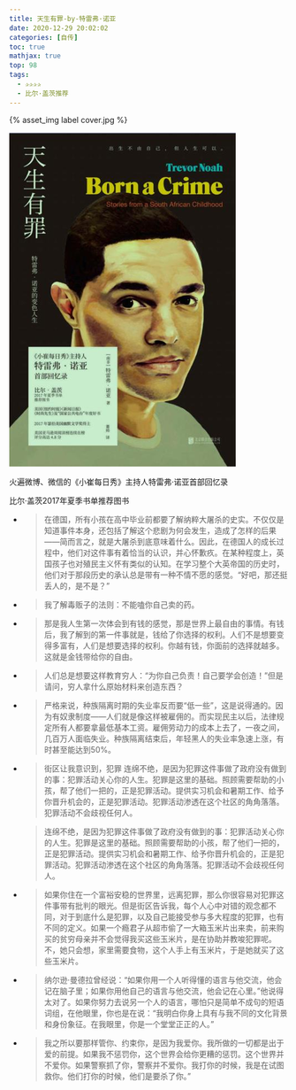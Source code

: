 ```yaml
---
title: 天生有罪-by-特雷弗·诺亚
date: 2020-12-29 20:02:02
categories: [自传]
toc: true
mathjax: true
top: 98
tags:
  - ✰✰✰✰
  - 比尔·盖茨推荐
---
```


{% asset_img label cover.jpg %}

![](天生有罪-by-特雷弗·诺亚/cover.jpg)



火遍微博、微信的《小崔每日秀》主持人特雷弗·诺亚首部回忆录

比尔·盖茨2017年夏季书单推荐图书



<!-- more -->



- > 在德国，所有小孩在高中毕业前都要了解纳粹大屠杀的史实。不仅仅是知道事件本身，还包括了解这个悲剧为何会发生，造成了怎样的后果——简而言之，就是大屠杀到底意味着什么。因此，在德国人的成长过程中，他们对这件事有着恰当的认识，并心怀歉疚。在某种程度上，英国孩子也对殖民主义怀有类似的认知。在学习整个大英帝国的历史时，他们对于那段历史的承认总是带有一种不情不愿的感觉。“好吧，那还挺丢人的，是不是？”

- > 我了解毒贩子的法则：不能嗑你自己卖的药。

- > 那是我人生第一次体会到有钱的感觉，那是世界上最自由的事情。有钱后，我了解到的第一件事就是，钱给了你选择的权利。人们不是想要变得多富有，人们是想要选择的权利。你越有钱，你面前的选择就越多。这就是金钱带给你的自由。

- > 人们总是想要这样教育穷人：“为你自己负责！自己要学会创造！”但是请问，穷人拿什么原始材料来创造东西？

- > 严格来说，种族隔离时期的失业率反而要“低一些”，这是说得通的。因为有奴隶制度——人们就是像这样被雇佣的。而实现民主以后，法律规定所有人都要拿最低基本工资。雇佣劳动力的成本上去了，一夜之间，几百万人面临失业。种族隔离结束后，年轻黑人的失业率急速上涨，有时甚至能达到50%。

- > 街区让我意识到，犯罪
  > 连绵不绝，是因为犯罪这件事做了政府没有做到的事：犯罪活动关心你的人生。犯罪是这里的基础。照顾需要帮助的小孩，帮了他们一把的，正是犯罪活动。提供实习机会和暑期工作、给予你晋升机会的，正是犯罪活动。犯罪活动渗透在这个社区的角角落落。犯罪活动不会歧视任何人。

  > 连绵不绝，是因为犯罪这件事做了政府没有做到的事：犯罪活动关心你的人生。犯罪是这里的基础。照顾需要帮助的小孩，帮了他们一把的，正是犯罪活动。提供实习机会和暑期工作、给予你晋升机会的，正是犯罪活动。犯罪活动渗透在这个社区的角角落落。犯罪活动不会歧视任何人。

- > 如果你住在一个富裕安稳的世界里，远离犯罪，那么你很容易对犯罪这件事带有批判的眼光。但是街区告诉我，每个人心中对错的观念都不同，对于到底什么是犯罪，以及自己能接受参与多大程度的犯罪，也有不同的定义。如果一个瘾君子从超市偷了一大箱玉米片出来卖，前来购买的贫穷母亲并不会觉得我买这些玉米片，是在协助并教唆犯罪呢。不，她只会想，家里需要食物，这个人手上有玉米片，于是她就买了这些玉米片。

- > 纳尔逊·曼德拉曾经说：“如果你用一个人听得懂的语言与他交流，他会记在脑子里；如果你用他自己的语言与他交流，他会记在心里。”他说得太对了。如果你努力去说另一个人的语言，哪怕只是简单不成句的短语词组，在他眼里，你也是在说：“我明白你身上具有与我不同的文化背景和身份象征。在我眼里，你是一个堂堂正正的人。”

- > 我之所以要那样管你、约束你，是因为我爱你。我所做的一切都是出于爱的前提。如果我不惩罚你，这个世界会给你更糟的惩罚。这个世界并不爱你。如果警察抓了你，警察并不爱你。我打你的时候，我是在试图救你。他们打你的时候，他们是要杀了你。”

